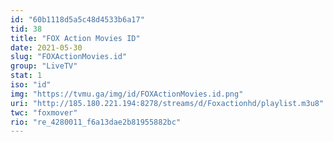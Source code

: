 ```yaml
---
id: "60b1118d5a5c48d4533b6a17"
tid: 38
title: "FOX Action Movies ID"
date: 2021-05-30
slug: "FOXActionMovies.id"
group: "LiveTV"
stat: 1
iso: "id"
img: "https://tvmu.ga/img/id/FOXActionMovies.id.png"
uri: "http://185.180.221.194:8278/streams/d/Foxactionhd/playlist.m3u8"
twc: "foxmover"
rio: "re_4280011_f6a13dae2b81955882bc"
---
```

